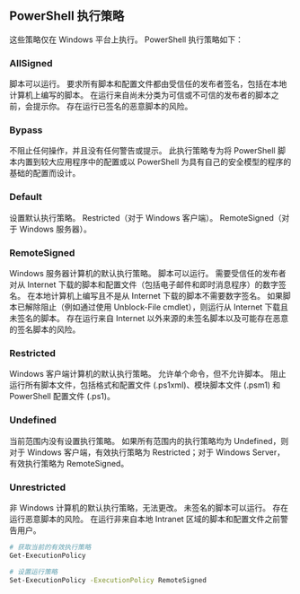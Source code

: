 ## PowerShell 执行策略

这些策略仅在 Windows 平台上执行。 PowerShell 执行策略如下：

### AllSigned

脚本可以运行。
要求所有脚本和配置文件都由受信任的发布者签名，包括在本地计算机上编写的脚本。
在运行来自尚未分类为可信或不可信的发布者的脚本之前，会提示你。
存在运行已签名的恶意脚本的风险。

### Bypass

不阻止任何操作，并且没有任何警告或提示。
此执行策略专为将 PowerShell 脚本内置到较大应用程序中的配置或以 PowerShell 为具有自己的安全模型的程序的基础的配置而设计。

### Default

设置默认执行策略。
Restricted（对于 Windows 客户端）。
RemoteSigned（对于 Windows 服务器）。

### RemoteSigned

Windows 服务器计算机的默认执行策略。
脚本可以运行。
需要受信任的发布者对从 Internet 下载的脚本和配置文件（包括电子邮件和即时消息程序）的数字签名。
在本地计算机上编写且不是从 Internet 下载的脚本不需要数字签名。
如果脚本已解除阻止（例如通过使用 Unblock-File cmdlet），则运行从 Internet 下载且未签名的脚本。
存在运行来自 Internet 以外来源的未签名脚本以及可能存在恶意的签名脚本的风险。

### Restricted

Windows 客户端计算机的默认执行策略。
允许单个命令，但不允许脚本。
阻止运行所有脚本文件，包括格式和配置文件 (.ps1xml)、模块脚本文件 (.psm1) 和 PowerShell 配置文件 (.ps1)。

### Undefined

当前范围内没有设置执行策略。
如果所有范围内的执行策略均为 Undefined，则对于 Windows 客户端，有效执行策略为 Restricted；对于 Windows Server，有效执行策略为 RemoteSigned。

### Unrestricted

非 Windows 计算机的默认执行策略，无法更改。
未签名的脚本可以运行。 存在运行恶意脚本的风险。
在运行非来自本地 Intranet 区域的脚本和配置文件之前警告用户。

```sh
# 获取当前的有效执行策略
Get-ExecutionPolicy
```

```sh
# 设置运行策略
Set-ExecutionPolicy -ExecutionPolicy RemoteSigned
```
